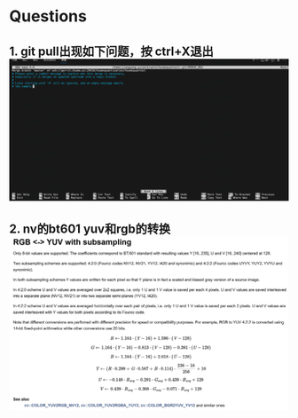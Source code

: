 # Questions
## 1. git pull出现如下问题，按 ctrl+X退出 ![question 1](../asserts/images/git_merge.png)
## 2. nv的bt601 yuv和rgb的转换 ![Alt text](../asserts/images/nv_rgb_yuv.png)